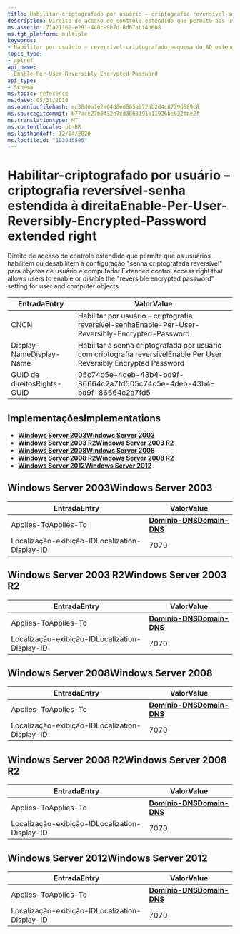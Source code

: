 ```yaml
---
title: Habilitar-criptografado por usuário – criptografia reversível-senha estendida à direita
description: Direito de acesso de controle estendido que permite aos usuários habilitar ou desabilitar a \ 0034; senha criptografada reversível \ 0034; configuração para objetos de usuário e computador.
ms.assetid: 71a21162-e291-440c-9b7d-8d67abf4b608
ms.tgt_platform: multiple
keywords:
- Habilitar por usuário – reversível-criptografado-esquema do AD estendido com senha
topic_type:
- apiref
api_name:
- Enable-Per-User-Reversibly-Encrypted-Password
api_type:
- Schema
ms.topic: reference
ms.date: 05/31/2018
ms.openlocfilehash: ec38d0afe2e04d8ed065a972ab2d4c8779d689c8
ms.sourcegitcommit: b77ace27b0432e7cd3863191b11926be032fbe2f
ms.translationtype: MT
ms.contentlocale: pt-BR
ms.lasthandoff: 12/14/2020
ms.locfileid: "103645585"
---
```

# <a name="enable-per-user-reversibly-encrypted-password-extended-right"></a><span data-ttu-id="46cb6-104">Habilitar-criptografado por usuário – criptografia reversível-senha estendida à direita</span><span class="sxs-lookup"><span data-stu-id="46cb6-104">Enable-Per-User-Reversibly-Encrypted-Password extended right</span></span>

<span data-ttu-id="46cb6-105">Direito de acesso de controle estendido que permite que os usuários habilitem ou desabilitem a configuração "senha criptografada reversível" para objetos de usuário e computador.</span><span class="sxs-lookup"><span data-stu-id="46cb6-105">Extended control access right that allows users to enable or disable the "reversible encrypted password" setting for user and computer objects.</span></span>



| <span data-ttu-id="46cb6-106">Entrada</span><span class="sxs-lookup"><span data-stu-id="46cb6-106">Entry</span></span> | <span data-ttu-id="46cb6-107">Valor</span><span class="sxs-lookup"><span data-stu-id="46cb6-107">Value</span></span> |
|--------------|-----------------------------------------------|
| <span data-ttu-id="46cb6-108">CN</span><span class="sxs-lookup"><span data-stu-id="46cb6-108">CN</span></span>           | <span data-ttu-id="46cb6-109">Habilitar por usuário – criptografia reversível-senha</span><span class="sxs-lookup"><span data-stu-id="46cb6-109">Enable-Per-User-Reversibly-Encrypted-Password</span></span> |
| <span data-ttu-id="46cb6-110">Display-Name</span><span class="sxs-lookup"><span data-stu-id="46cb6-110">Display-Name</span></span> | <span data-ttu-id="46cb6-111">Habilitar a senha criptografada por usuário com criptografia reversível</span><span class="sxs-lookup"><span data-stu-id="46cb6-111">Enable Per User Reversibly Encrypted Password</span></span> |
| <span data-ttu-id="46cb6-112">GUID de direitos</span><span class="sxs-lookup"><span data-stu-id="46cb6-112">Rights-GUID</span></span>  | <span data-ttu-id="46cb6-113">05c74c5e-4deb-43b4-bd9f-86664c2a7fd5</span><span class="sxs-lookup"><span data-stu-id="46cb6-113">05c74c5e-4deb-43b4-bd9f-86664c2a7fd5</span></span>          |



## <a name="implementations"></a><span data-ttu-id="46cb6-114">Implementações</span><span class="sxs-lookup"><span data-stu-id="46cb6-114">Implementations</span></span>

-   [<span data-ttu-id="46cb6-115">**Windows Server 2003**</span><span class="sxs-lookup"><span data-stu-id="46cb6-115">**Windows Server 2003**</span></span>](#windows-server-2003)
-   [<span data-ttu-id="46cb6-116">**Windows Server 2003 R2**</span><span class="sxs-lookup"><span data-stu-id="46cb6-116">**Windows Server 2003 R2**</span></span>](#windows-server-2003-r2)
-   [<span data-ttu-id="46cb6-117">**Windows Server 2008**</span><span class="sxs-lookup"><span data-stu-id="46cb6-117">**Windows Server 2008**</span></span>](#windows-server-2008)
-   [<span data-ttu-id="46cb6-118">**Windows Server 2008 R2**</span><span class="sxs-lookup"><span data-stu-id="46cb6-118">**Windows Server 2008 R2**</span></span>](#windows-server-2008-r2)
-   [<span data-ttu-id="46cb6-119">**Windows Server 2012**</span><span class="sxs-lookup"><span data-stu-id="46cb6-119">**Windows Server 2012**</span></span>](#windows-server-2012)

## <a name="windows-server-2003"></a><span data-ttu-id="46cb6-120">Windows Server 2003</span><span class="sxs-lookup"><span data-stu-id="46cb6-120">Windows Server 2003</span></span>



| <span data-ttu-id="46cb6-121">Entrada</span><span class="sxs-lookup"><span data-stu-id="46cb6-121">Entry</span></span> | <span data-ttu-id="46cb6-122">Valor</span><span class="sxs-lookup"><span data-stu-id="46cb6-122">Value</span></span> |
|-------------------------|----------------------------------------------|
| <span data-ttu-id="46cb6-123">Applies-To</span><span class="sxs-lookup"><span data-stu-id="46cb6-123">Applies-To</span></span>              | [<span data-ttu-id="46cb6-124">**Domínio-DNS**</span><span class="sxs-lookup"><span data-stu-id="46cb6-124">**Domain-DNS**</span></span>](c-domaindns.md)<br/> |
| <span data-ttu-id="46cb6-125">Localização-exibição-ID</span><span class="sxs-lookup"><span data-stu-id="46cb6-125">Localization-Display-ID</span></span> | <span data-ttu-id="46cb6-126">70</span><span class="sxs-lookup"><span data-stu-id="46cb6-126">70</span></span>                                           |



## <a name="windows-server-2003-r2"></a><span data-ttu-id="46cb6-127">Windows Server 2003 R2</span><span class="sxs-lookup"><span data-stu-id="46cb6-127">Windows Server 2003 R2</span></span>



| <span data-ttu-id="46cb6-128">Entrada</span><span class="sxs-lookup"><span data-stu-id="46cb6-128">Entry</span></span> | <span data-ttu-id="46cb6-129">Valor</span><span class="sxs-lookup"><span data-stu-id="46cb6-129">Value</span></span> |
|-------------------------|----------------------------------------------|
| <span data-ttu-id="46cb6-130">Applies-To</span><span class="sxs-lookup"><span data-stu-id="46cb6-130">Applies-To</span></span>              | [<span data-ttu-id="46cb6-131">**Domínio-DNS**</span><span class="sxs-lookup"><span data-stu-id="46cb6-131">**Domain-DNS**</span></span>](c-domaindns.md)<br/> |
| <span data-ttu-id="46cb6-132">Localização-exibição-ID</span><span class="sxs-lookup"><span data-stu-id="46cb6-132">Localization-Display-ID</span></span> | <span data-ttu-id="46cb6-133">70</span><span class="sxs-lookup"><span data-stu-id="46cb6-133">70</span></span>                                           |



## <a name="windows-server-2008"></a><span data-ttu-id="46cb6-134">Windows Server 2008</span><span class="sxs-lookup"><span data-stu-id="46cb6-134">Windows Server 2008</span></span>



| <span data-ttu-id="46cb6-135">Entrada</span><span class="sxs-lookup"><span data-stu-id="46cb6-135">Entry</span></span> | <span data-ttu-id="46cb6-136">Valor</span><span class="sxs-lookup"><span data-stu-id="46cb6-136">Value</span></span> |
|-------------------------|----------------------------------------------|
| <span data-ttu-id="46cb6-137">Applies-To</span><span class="sxs-lookup"><span data-stu-id="46cb6-137">Applies-To</span></span>              | [<span data-ttu-id="46cb6-138">**Domínio-DNS**</span><span class="sxs-lookup"><span data-stu-id="46cb6-138">**Domain-DNS**</span></span>](c-domaindns.md)<br/> |
| <span data-ttu-id="46cb6-139">Localização-exibição-ID</span><span class="sxs-lookup"><span data-stu-id="46cb6-139">Localization-Display-ID</span></span> | <span data-ttu-id="46cb6-140">70</span><span class="sxs-lookup"><span data-stu-id="46cb6-140">70</span></span>                                           |



## <a name="windows-server-2008-r2"></a><span data-ttu-id="46cb6-141">Windows Server 2008 R2</span><span class="sxs-lookup"><span data-stu-id="46cb6-141">Windows Server 2008 R2</span></span>



| <span data-ttu-id="46cb6-142">Entrada</span><span class="sxs-lookup"><span data-stu-id="46cb6-142">Entry</span></span> | <span data-ttu-id="46cb6-143">Valor</span><span class="sxs-lookup"><span data-stu-id="46cb6-143">Value</span></span> |
|-------------------------|----------------------------------------------|
| <span data-ttu-id="46cb6-144">Applies-To</span><span class="sxs-lookup"><span data-stu-id="46cb6-144">Applies-To</span></span>              | [<span data-ttu-id="46cb6-145">**Domínio-DNS**</span><span class="sxs-lookup"><span data-stu-id="46cb6-145">**Domain-DNS**</span></span>](c-domaindns.md)<br/> |
| <span data-ttu-id="46cb6-146">Localização-exibição-ID</span><span class="sxs-lookup"><span data-stu-id="46cb6-146">Localization-Display-ID</span></span> | <span data-ttu-id="46cb6-147">70</span><span class="sxs-lookup"><span data-stu-id="46cb6-147">70</span></span>                                           |



## <a name="windows-server-2012"></a><span data-ttu-id="46cb6-148">Windows Server 2012</span><span class="sxs-lookup"><span data-stu-id="46cb6-148">Windows Server 2012</span></span>



| <span data-ttu-id="46cb6-149">Entrada</span><span class="sxs-lookup"><span data-stu-id="46cb6-149">Entry</span></span> | <span data-ttu-id="46cb6-150">Valor</span><span class="sxs-lookup"><span data-stu-id="46cb6-150">Value</span></span> |
|-------------------------|----------------------------------------------|
| <span data-ttu-id="46cb6-151">Applies-To</span><span class="sxs-lookup"><span data-stu-id="46cb6-151">Applies-To</span></span>              | [<span data-ttu-id="46cb6-152">**Domínio-DNS**</span><span class="sxs-lookup"><span data-stu-id="46cb6-152">**Domain-DNS**</span></span>](c-domaindns.md)<br/> |
| <span data-ttu-id="46cb6-153">Localização-exibição-ID</span><span class="sxs-lookup"><span data-stu-id="46cb6-153">Localization-Display-ID</span></span> | <span data-ttu-id="46cb6-154">70</span><span class="sxs-lookup"><span data-stu-id="46cb6-154">70</span></span>                                           |



 

 





